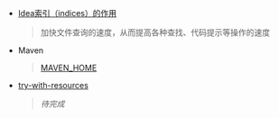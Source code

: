 * [Idea索引（indices）的作用](https://blog.csdn.net/qq_35246620/article/details/64440072#:~:text=%E5%9C%A8%E6%9C%AC%E7%AF%87%E5%8D%9A%E6%96%87%E4%B8%AD%EF%BC%8C%E5%B0%B1%E8%AE%A9%E6%88%91%E4%BB%AC%E4%B8%80%E8%B5%B7%E4%BA%86%E8%A7%A3%E7%B4%A2%E5%BC%95%E7%9A%84%E7%94%A8%E9%80%94%EF%BC%8C%E5%AF%B9%E4%BA%86%EF%BC%8C%E8%BF%98%E6%9C%89%E7%BC%93%E5%AD%98%E3%80%82%20IntelliJ%20IDEA,%E7%9A%84%E7%BC%93%E5%AD%98%E5%92%8C%E7%B4%A2%E5%BC%95%E4%B8%BB%E8%A6%81%E6%98%AF%E7%94%A8%E6%9D%A5%E5%8A%A0%E5%BF%AB%E6%96%87%E4%BB%B6%E6%9F%A5%E8%AF%A2%E7%9A%84%E9%80%9F%E5%BA%A6%EF%BC%8C%E4%BB%8E%E8%80%8C%E6%8F%90%E9%AB%98%E5%90%84%E7%A7%8D%E6%9F%A5%E6%89%BE%E3%80%81%E4%BB%A3%E7%A0%81%E6%8F%90%E7%A4%BA%E7%AD%89%E6%93%8D%E4%BD%9C%E7%9A%84%E9%80%9F%E5%BA%A6%EF%BC%8C%E5%9B%A0%E6%AD%A4%E7%B4%A2%E5%BC%95%E5%AF%B9%20IntelliJ%20IDEA%20%E7%9A%84%E9%AB%98%E6%95%88%E6%80%A7%E6%9D%A5%E8%AF%B4%EF%BC%8C%E5%85%B7%E6%9C%89%E8%87%B3%E5%85%B3%E9%87%8D%E8%A6%81%E7%9A%84%E4%BD%9C%E7%94%A8%E3%80%82%EF%BF%BD)
    > 加快文件查询的速度，从而提高各种查找、代码提示等操作的速度
    > 

* Maven
    > [MAVEN_HOME](https://blog.csdn.net/u010782846/article/details/52775774)


* [try-with-resources](https://github.com/mylu314/blog/blob/main/timeline/2021/April/9.md)
    > *待完成*
